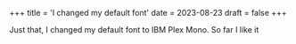 +++
title = 'I changed my default font'
date = 2023-08-23
draft = false
+++

Just that, I changed my default font to IBM Plex Mono. So far I like it
